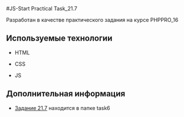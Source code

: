 #JS-Start Practical Task_21.7

Разработан в качестве практического задания на курсе PHPPRO_16

## Используемые технологии

* HTML

* CSS

* JS

## Дополнительная информация

* [Задание 21.7](/task6/index.html) находится в папке task6